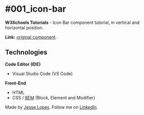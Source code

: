 # #001_icon-bar

**W3Schools Tutorials** - Icon Bar component tutorial, in vertical and horizontal position.

**Link:** [original component](https://www.w3schools.com/howto/howto_css_icon_bar.asp).

## Technologies

**Code Editor (IDE)**

  - Visual Studio Code (VS Code)

**Front-End**

  - HTML
  - CSS / [BEM](http://getbem.com/introduction/) (Block, Element and Modifier)

Made by [Jesse Lopes](https://github.com/JesseLopesDev). Follow me on [LinkedIn](https://www.linkedin.com/in/jess%C3%A9-lopes-050aa1170/).
